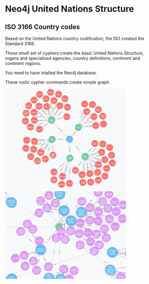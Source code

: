 # Neo4j United Nations Structure

## ISO 3166 Country codes

Based on the United Nations country codification, the ISO created the Standard 3166.

These small set of cyphers create the basic United Nations Structure, organs and specialized agencies, country definitions, continent and continent regions.

You need to have intalled the Neo4j database.

These rustic cypher commands create simple graph.

<img src="img/Africa.JPG" width="400" alt="Basic Continent Graph">

<img src="img/graph_Base.JPG" width="400" alt="Basic Continent Graph">
